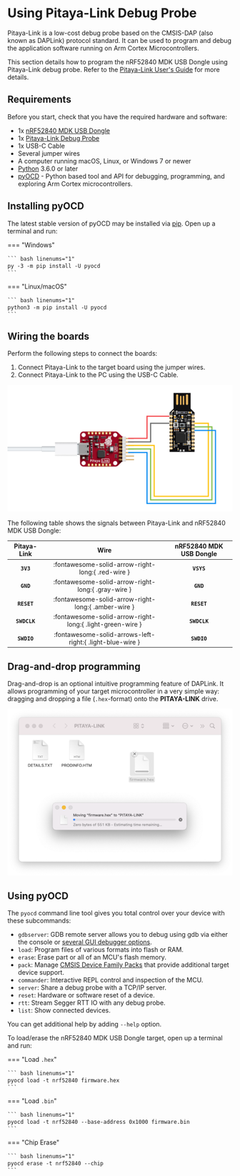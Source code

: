 # Using Pitaya-Link Debug Probe

Pitaya-Link is a low-cost debug probe based on the CMSIS-DAP (also known as DAPLink) protocol standard. It can be used to program and debug the application software running on Arm Cortex Microcontrollers.

This section details how to program the nRF52840 MDK USB Dongle using Pitaya-Link debug probe. Refer to the [Pitaya-Link User's Guide](https://wiki.makerdiary.com/pitaya-link/) for more details.

## Requirements

Before you start, check that you have the required hardware and software:

- 1x [nRF52840 MDK USB Dongle](https://makerdiary.com/products/nrf52840-mdk-usb-dongle)
- 1x [Pitaya-Link Debug Probe](https://makerdiary.com/products/pitaya-link)
- 1x USB-C Cable
- Several jumper wires
- A computer running macOS, Linux, or Windows 7 or newer
- [Python](https://www.python.org/downloads/) 3.6.0 or later
- [pyOCD](https://github.com/pyocd/pyOCD) - Python based tool and API for debugging, programming, and exploring Arm Cortex microcontrollers.

## Installing pyOCD

The latest stable version of pyOCD may be installed via [pip](https://pip.pypa.io/en/stable/index.html). Open up a terminal and run:

=== "Windows"

    ``` bash linenums="1"
    py -3 -m pip install -U pyocd
    ```

=== "Linux/macOS"

    ``` bash linenums="1"
    python3 -m pip install -U pyocd
    ```

## Wiring the boards

Perform the following steps to connect the boards:

1. Connect Pitaya-Link to the target board using the jumper wires.
2. Connect Pitaya-Link to the PC using the USB-C Cable.

![](../assets/images/pitayalink_wiring.png)

The following table shows the signals between Pitaya-Link and nRF52840 MDK USB Dongle:

| Pitaya-Link  | Wire                                                      | nRF52840 MDK USB Dongle |
|:------------:|:---------------------------------------------------------:|:-----------------------:|
| __`3V3`__    | :fontawesome-solid-arrow-right-long:{ .red-wire }         | __`VSYS`__              |
| __`GND`__    | :fontawesome-solid-arrow-right-long:{ .gray-wire }        | __`GND`__               |
| __`RESET`__  | :fontawesome-solid-arrow-right-long:{ .amber-wire }       | __`RESET`__             |
| __`SWDCLK`__ | :fontawesome-solid-arrow-right-long:{ .light-green-wire } | __`SWDCLK`__            |
| __`SWDIO`__  | :fontawesome-solid-arrows-left-right:{ .light-blue-wire } | __`SWDIO`__             |

## Drag-and-drop programming

Drag-and-drop is an optional intuitive programming feature of DAPLink. It allows programming of your target microcontroller in a very simple way: dragging and dropping a file (`.hex`-format) onto the __PITAYA-LINK__ drive.

![](../assets/images/pitayalink_drag_n_drop.png)

## Using pyOCD

The `pyocd` command line tool gives you total control over your device with these subcommands:

- `gdbserver`: GDB remote server allows you to debug using gdb via either the console or [several GUI debugger options](https://pyocd.io/docs/gdb_setup).
- `load`: Program files of various formats into flash or RAM.
- `erase`: Erase part or all of an MCU's flash memory.
- `pack`: Manage [CMSIS Device Family Packs](https://open-cmsis-pack.github.io/Open-CMSIS-Pack-Spec/main/html/index.html) that provide additional target device support.
- `commander`: Interactive REPL control and inspection of the MCU.
- `server`: Share a debug probe with a TCP/IP server.
- `reset`: Hardware or software reset of a device.
- `rtt`: Stream Segger RTT IO with any debug probe.
- `list`: Show connected devices.

You can get additional help by adding `--help` option.

To load/erase the nRF52840 MDK USB Dongle target, open up a terminal and run:

=== "Load `.hex`"

    ``` bash linenums="1"
    pyocd load -t nrf52840 firmware.hex
    ```

=== "Load `.bin`"

    ``` bash linenums="1"
    pyocd load -t nrf52840 --base-address 0x1000 firmware.bin
    ```

=== "Chip Erase"

    ``` bash linenums="1"
    pyocd erase -t nrf52840 --chip
    ```
